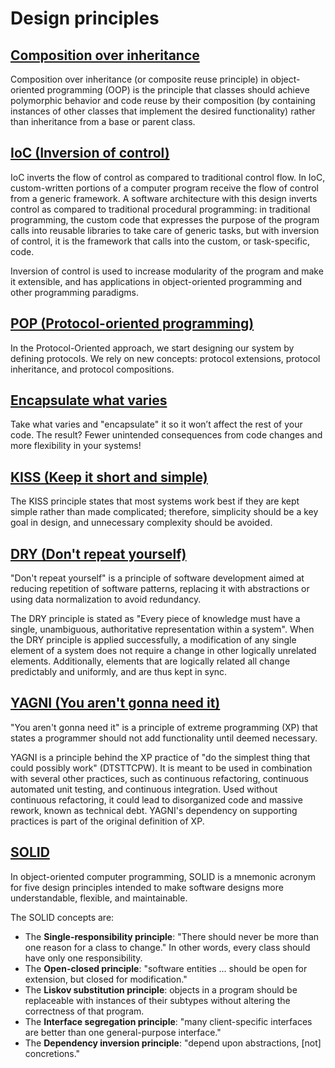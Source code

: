 # Design principles

## [Composition over inheritance](https://en.wikipedia.org/wiki/Composition_over_inheritance)
Composition over inheritance (or composite reuse principle) in object-oriented programming (OOP) is the principle that classes should achieve polymorphic behavior and code reuse by their composition (by containing instances of other classes that implement the desired functionality) rather than inheritance from a base or parent class.

## [IoC (Inversion of control)](https://en.wikipedia.org/wiki/Inversion_of_control)
IoC inverts the flow of control as compared to traditional control flow. In IoC, custom-written portions of a computer program receive the flow of control from a generic framework. A software architecture with this design inverts control as compared to traditional procedural programming: in traditional programming, the custom code that expresses the purpose of the program calls into reusable libraries to take care of generic tasks, but with inversion of control, it is the framework that calls into the custom, or task-specific, code.

Inversion of control is used to increase modularity of the program and make it extensible, and has applications in object-oriented programming and other programming paradigms.

## [POP (Protocol-oriented programming)](https://www.pluralsight.com/guides/protocol-oriented-programming-in-swift)
In the Protocol-Oriented approach, we start designing our system by defining protocols. We rely on new concepts: protocol extensions, protocol inheritance, and protocol compositions.

## [Encapsulate what varies](https://www.oreilly.com/library/view/head-first-design/0596007124/ch01.html)
Take what varies and "encapsulate" it so it won’t affect the rest of your code. The result? Fewer unintended consequences from code changes and more flexibility in your systems!

## [KISS (Keep it short and simple)](https://en.wikipedia.org/wiki/KISS_principle)
The KISS principle states that most systems work best if they are kept simple rather than made complicated; therefore, simplicity should be a key goal in design, and unnecessary complexity should be avoided.

## [DRY (Don't repeat yourself)](https://en.wikipedia.org/wiki/Don%27t_repeat_yourself)
"Don't repeat yourself" is a principle of software development aimed at reducing repetition of software patterns, replacing it with abstractions or using data normalization to avoid redundancy.

The DRY principle is stated as "Every piece of knowledge must have a single, unambiguous, authoritative representation within a system". When the DRY principle is applied successfully, a modification of any single element of a system does not require a change in other logically unrelated elements. Additionally, elements that are logically related all change predictably and uniformly, and are thus kept in sync.

## [YAGNI (You aren't gonna need it)](https://en.wikipedia.org/wiki/You_aren%27t_gonna_need_it)
"You aren't gonna need it" is a principle of extreme programming (XP) that states a programmer should not add functionality until deemed necessary.

YAGNI is a principle behind the XP practice of "do the simplest thing that could possibly work" (DTSTTCPW). It is meant to be used in combination with several other practices, such as continuous refactoring, continuous automated unit testing, and continuous integration. Used without continuous refactoring, it could lead to disorganized code and massive rework, known as technical debt. YAGNI's dependency on supporting practices is part of the original definition of XP.

## [SOLID](https://en.wikipedia.org/wiki/SOLID)
In object-oriented computer programming, SOLID is a mnemonic acronym for five design principles intended to make software designs more understandable, flexible, and maintainable.

The SOLID concepts are:
- The **Single-responsibility principle**: "There should never be more than one reason for a class to change." In other words, every class should have only one responsibility.
- The **Open-closed principle**: "software entities ... should be open for extension, but closed for modification."
- The **Liskov substitution principle**: objects in a program should be replaceable with instances of their subtypes without altering the correctness of that program.
- The **Interface segregation principle**: "many client-specific interfaces are better than one general-purpose interface."
- The **Dependency inversion principle**: "depend upon abstractions, [not] concretions."
